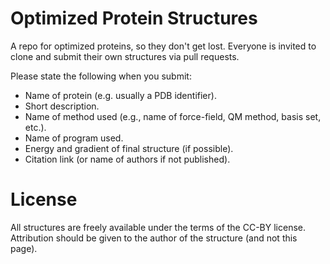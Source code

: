 # Optimized Protein Structures

A repo for optimized proteins, so they don\'t get lost. Everyone is invited to clone and submit their own structures via pull requests.

Please state the following when you submit: 

- Name of protein (e.g. usually a PDB identifier).
- Short description.
- Name of method used (e.g., name of force-field, QM method, basis set, etc.).
- Name of program used.
- Energy and gradient of final structure (if possible).
- Citation link (or name of authors if not published).

# License
All structures are freely available under the terms of the CC-BY license. Attribution should be given to the author of the structure (and not this page).
